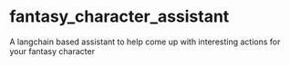 # fantasy_character_assistant
A langchain based assistant to help come up with interesting actions for your fantasy character
